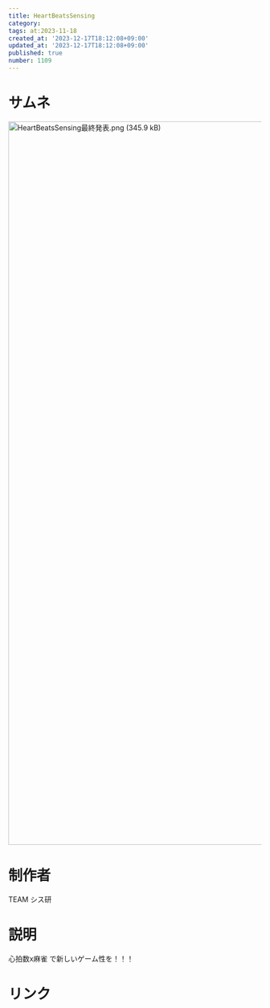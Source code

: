 ```yaml
---
title: HeartBeatsSensing
category:
tags: at:2023-11-18
created_at: '2023-12-17T18:12:08+09:00'
updated_at: '2023-12-17T18:12:08+09:00'
published: true
number: 1109
---
```


# サムネ
<img width="1440" alt="HeartBeatsSensing最終発表.png (345.9 kB)" src="https://img.esa.io/uploads/production/attachments/19973/2023/12/17/148142/4b6a0724-3fd0-4df6-a808-c6e359f8964c.png">

# 制作者
TEAM シス研

# 説明
心拍数x麻雀 で新しいゲーム性を！！！

# リンク


